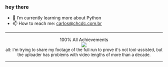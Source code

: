 ### hey there 

- :seedling: I’m currently learning more about Python
- :mailbox: How to reach me: carlos@chcdc.com.br


---


<!-- xkcd -->
<p align="center">100% All Achievements</br><img src=https://imgs.xkcd.com/comics/100_all_achievements.png></br><font size =2>alt: I'm trying to share my footage of the full run to prove it's not tool-assisted, but the uploader has problems with video lengths of more than a decade.</br></font></p></table></p> 


<!-- xkcd -->
---
